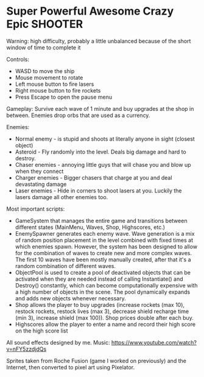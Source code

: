 # Super Powerful Awesome Crazy Epic SHOOTER

Warning: high difficulty, probably a little unbalanced because of the short window of time to complete it

Controls:
- WASD to move the ship
- Mouse movement to rotate
- Left mouse button to fire lasers
- Right mouse button to fire rockets
- Press Escape to open the pause menu

Gameplay: Survive each wave of 1 minute and buy upgrades at the shop in between. Enemies drop orbs that are used as a currency.

Enemies:
- Normal enemy - is stupid and shoots at literally anyone in sight (closest object)
- Asteroid - Fly randomly into the level. Deals big damage and hard to destroy.
- Chaser enemies - annoying little guys that will chase you and blow up when they connect
- Charger enemies - Bigger chasers that charge at you and deal devastating damage
- Laser enemies - Hide in corners to shoot lasers at you. Luckily the lasers damage all other enemies too.

Most important scripts:

- GameSystem that manages the entire game and transitions between different states (MainMenu, Waves, Shop, Highscores, etc.)
- EnemySpawner generates each enemy wave. Wave generation is a mix of random position placement in the level combined with fixed times at which enemies spawn. However, the system has been designed to allow for the combination of waves to create new and more complex waves. The first 10 waves have been mostly manually created, after that it's a random combination of different waves.
- ObjectPool is used to create a pool of deactivated objects that can be activated when they are needed instead of calling Instantiate() and Destroy() constantly, which can become computationally expensive with a high number of objects in the scene. The pool dynamically expands and adds new objects whenever necessary.
- Shop allows the player to buy upgrades (increase rockets (max 10), restock rockets, restock lives (max 3), decrease shield recharge time (min 3), increase shield (max 100)). Shop prices double after each buy.
- Highscores allow the player to enter a name and record their high score on the high score list

All sound effects designed by me.
Music: https://www.youtube.com/watch?v=nFY5zzdjdQs

Sprites taken from Roche Fusion (game I worked on previously) and the Internet, then converted to pixel art using Pixelator.
